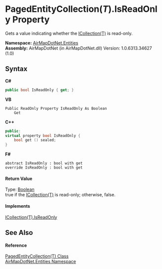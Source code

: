 # PagedEntityCollection(*T*).IsReadOnly Property 
 

Gets a value indicating whether the <a href="http://msdn2.microsoft.com/en-us/library/92t2ye13" target="_blank">ICollection(T)</a> is read-only.

**Namespace:**&nbsp;<a href="98571a09-2783-53ee-6a50-029c1c8ea39b">AirMapDotNet.Entities</a><br />**Assembly:**&nbsp;AirMapDotNet (in AirMapDotNet.dll) Version: 1.0.6313.34627 (1.0)

## Syntax

**C#**<br />
``` C#
public bool IsReadOnly { get; }
```

**VB**<br />
``` VB
Public ReadOnly Property IsReadOnly As Boolean
	Get
```

**C++**<br />
``` C++
public:
virtual property bool IsReadOnly {
	bool get () sealed;
}
```

**F#**<br />
``` F#
abstract IsReadOnly : bool with get
override IsReadOnly : bool with get
```


#### Return Value
Type: <a href="http://msdn2.microsoft.com/en-us/library/a28wyd50" target="_blank">Boolean</a><br />true if the <a href="http://msdn2.microsoft.com/en-us/library/92t2ye13" target="_blank">ICollection(T)</a> is read-only; otherwise, false.

#### Implements
<a href="http://msdn2.microsoft.com/en-us/library/0cfatk9t" target="_blank">ICollection(T).IsReadOnly</a><br />

## See Also


#### Reference
<a href="99a7744d-c2ac-49e0-1429-c6e44f367023">PagedEntityCollection(T) Class</a><br /><a href="98571a09-2783-53ee-6a50-029c1c8ea39b">AirMapDotNet.Entities Namespace</a><br />